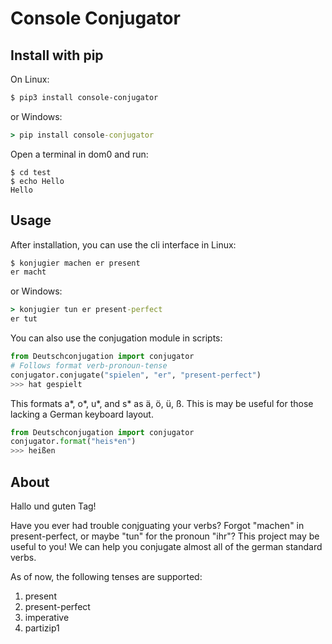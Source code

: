 # Console Conjugator

## Install with pip
On Linux:
```sh
$ pip3 install console-conjugator
```
or Windows:
```cmd
> pip install console-conjugator
```

Open a terminal in dom0 and run:
```shell_session
$ cd test
$ echo Hello
Hello
```

## Usage
After installation, you can use the cli interface in Linux:
```sh
$ konjugier machen er present
er macht
```
or Windows:
```cmd
> konjugier tun er present-perfect
er tut
```

You can also use the conjugation module in scripts:
```python
from Deutschconjugation import conjugator
# Follows format verb-pronoun-tense
conjugator.conjugate("spielen", "er", "present-perfect")
>>> hat gespielt
```

This formats a\*, o\*, u\*, and s\* as ä, ö, ü, ß. This is may be useful for those lacking a German keyboard layout.
```python
from Deutschconjugation import conjugator
conjugator.format("heis*en")
>>> heißen
```

## About
Hallo und guten Tag!

Have you ever had trouble conjguating your verbs? Forgot "machen" in present-perfect, or maybe "tun" for the pronoun "ihr"? 
This project may be useful to you! We can help you conjugate almost all of the german standard verbs.

As of now, the following tenses are supported:
1. present
2. present-perfect
3. imperative
4. partizip1
